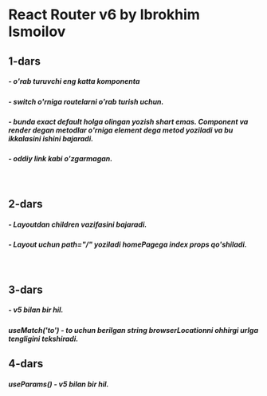 # React Router v6 by Ibrokhim Ismoilov

## 1-dars

##### <BrowserRouter/> - o'rab turuvchi eng katta komponenta

##### <Routes/> - switch o'rniga routelarni o'rab turish uchun.

##### <Route/> - bunda exact default holga olingan yozish shart emas. Component va render degan metodlar o'rniga element dega metod yoziladi va bu ikkalasini ishini bajaradi.

##### <Link /> - oddiy link kabi o'zgarmagan.

<br>

## 2-dars

##### <Outlet/> - Layoutdan children vazifasini bajaradi.

##### <Routes /> - Layout uchun path="/" yoziladi homePagega index props qo'shiladi.

<br>

## 3-dars

##### <NavLink /> - v5 bilan bir hil.

##### useMatch('to') - to uchun berilgan string browserLocationni ohhirgi urlga tengligini tekshiradi.

## 4-dars

##### useParams() - v5 bilan bir hil.
